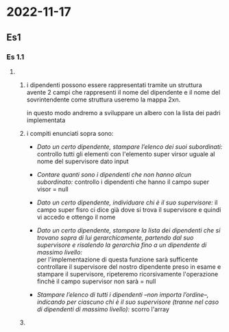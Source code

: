 # 2022-11-17

## Es1

### Es 1.1

1. 1. i dipendenti possono essere rappresentati tramite un struttura avente 2 campi che rappresenti il nome del dipendente e il nome del sovrintendente come struttura useremo la mappa 2xn.
      
      in questo modo andremo a sviluppare un albero con la  lista dei padri implementata
   
   2. i compiti  enunciati sopra sono: 
      
      - *Dato un certo dipendente, stampare l’elenco dei suoi subordinati:*  controllo tutti gli elementi con l'elemento super virsor uguale al nome del  supervisore  dato input
      
      -  *Contare quanti sono i dipendenti che non hanno alcun subordinato:* controllo i dipendenti che hanno il campo super visor = null 
      
      - *Dato un certo dipendente, individuare chi è il suo supervisore:* il campo super fisro ci dice già dove si trova il supervisore  e quindi vi accedo e ottengo il nome 
      
      - *Dato un certo dipendente, stampare la lista dei dipendenti che si trovano sopra di lui gerarchicamente, partendo dal suo supervisore e risalendo la gerarchia fino a un dipendente di massimo livello:* <br>
        per l'implementazione di questa funzione sarà sufficente controllare il supervisore del nostro dipendente preso in esame e stampare il supervisore, ripeteremo ricorsivamente l'operazione finchè il campo supervisor non sarà = null
      
      - *Stampare l’elenco di tutti i dipendenti –non importa l’ordine–, indicando per ciascuno chi è
        il suo supervisore (tranne nel caso di dipendenti di massimo livello):* scorro l'array
   
   3. 
